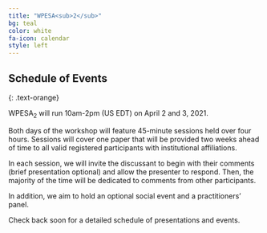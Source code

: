 ```yaml
---
title: "WPESA<sub>2</sub>"
bg: teal
color: white
fa-icon: calendar
style: left
---
```



## Schedule of Events
{: .text-orange}

WPESA<sub>2</sub> will run 10am-2pm (US EDT) on April 2 and 3, 2021. 

Both days of the workshop will feature 45-minute sessions held over four hours. Sessions will cover one paper that will be provided two weeks ahead of time to all valid registered participants with institutional affiliations.

In each session, we will invite the discussant to begin with their comments (brief presentation optional) and allow the presenter to respond. Then, the majority of the time will be dedicated to comments from other participants.

In addition, we aim to hold an optional social event and a practitioners’ panel.

Check back soon for a detailed schedule of presentations and events.

<!--#### *All times US Eastern Daylight Time (GMT -5:00)*-->
